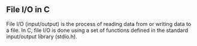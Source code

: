## File I/O in C

File I/O (input/output) is the process of reading data from or writing data to a file. In C, file I/O is done using a set of functions defined in the standard input/output library (stdio.h).
